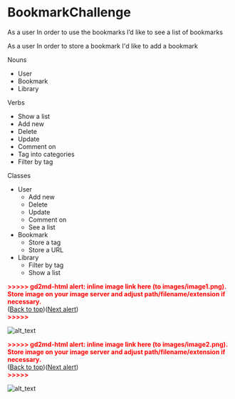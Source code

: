 # BookmarkChallenge

As a user
In order to use the bookmarks
I’d like to see a list of bookmarks

As a user
In order to store a bookmark 
I'd like to add a bookmark

Nouns

- User
- Bookmark
- Library

Verbs

- Show a list
- Add new
- Delete
- Update
- Comment on
- Tag into categories
- Filter by tag

Classes

- User
  - Add new
  - Delete
  - Update
  - Comment on
  - See a list
- Bookmark
  - Store a tag
  - Store a URL
- Library
  - Filter by tag
  - Show a list

<p id="gdcalert1" ><span style="color: red; font-weight: bold">>>>>>  gd2md-html alert: inline image link here (to images/image1.png). Store image on your image server and adjust path/filename/extension if necessary. </span><br>(<a href="#">Back to top</a>)(<a href="#gdcalert2">Next alert</a>)<br><span style="color: red; font-weight: bold">>>>>> </span></p>

![alt_text](images/image1.png "image_tooltip")

<p id="gdcalert2" ><span style="color: red; font-weight: bold">>>>>>  gd2md-html alert: inline image link here (to images/image2.png). Store image on your image server and adjust path/filename/extension if necessary. </span><br>(<a href="#">Back to top</a>)(<a href="#gdcalert3">Next alert</a>)<br><span style="color: red; font-weight: bold">>>>>> </span></p>

![alt_text](images/image2.png "image_tooltip")
